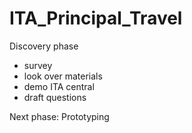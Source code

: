 # ITA_Principal_Travel

Discovery phase
* survey
* look over materials
* demo ITA central
* draft questions

Next phase: Prototyping
